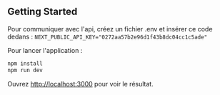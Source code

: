 ## Getting Started
Pour communiquer avec l'api, créez un fichier .env et insérer ce code dedans :
```NEXT_PUBLIC_API_KEY="0272aa57b2e96d1f43b8dc04cc1c5ade"```

Pour lancer l'application : 
```bash
npm install
npm run dev
```

Ouvrez [http://localhost:3000](http://localhost:3000) pour voir le résultat.
